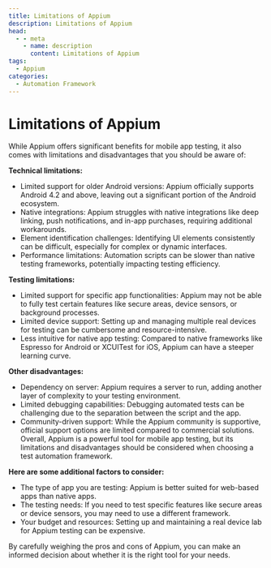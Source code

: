 ```yaml
---
title: Limitations of Appium
description: Limitations of Appium
head:
  - - meta
    - name: description
      content: Limitations of Appium
tags:
  - Appium
categories:
  - Automation Framework
---
```


# Limitations of Appium <Badge type="tip" text="Appium" /><Badge type="warning" text="Automation Framework" />

While Appium offers significant benefits for mobile app testing, it also comes with
limitations and disadvantages that you should be aware of:

**Technical limitations:**

- Limited support for older Android versions: Appium officially supports Android 4.2 and above, leaving out a significant portion of the Android ecosystem.
- Native integrations: Appium struggles with native integrations like deep linking, push notifications, and in-app purchases, requiring additional workarounds.
- Element identification challenges: Identifying UI elements consistently can be difficult, especially for complex or dynamic interfaces.
- Performance limitations: Automation scripts can be slower than native testing frameworks, potentially impacting testing efficiency.

**Testing limitations:**

- Limited support for specific app functionalities: Appium may not be able to fully test certain features like secure areas, device sensors, or background processes.
- Limited device support: Setting up and managing multiple real devices for testing can be cumbersome and resource-intensive.
- Less intuitive for native app testing: Compared to native frameworks like Espresso for Android or XCUITest for iOS, Appium can have a steeper learning curve.

**Other disadvantages:**

- Dependency on server: Appium requires a server to run, adding another layer of complexity to your testing environment.
- Limited debugging capabilities: Debugging automated tests can be challenging due to the separation between the script and the app.
- Community-driven support: While the Appium community is supportive, official support options are limited compared to commercial solutions.
  Overall, Appium is a powerful tool for mobile app testing, but its limitations and disadvantages should be considered when choosing a test automation framework.

**Here are some additional factors to consider:**

- The type of app you are testing: Appium is better suited for web-based apps than native apps.
- The testing needs: If you need to test specific features like secure areas or device sensors, you may need to use a different framework.
- Your budget and resources: Setting up and maintaining a real device lab for Appium testing can be expensive.

By carefully weighing the pros and cons of Appium, you can make an informed decision about whether it is the right tool for your needs.
